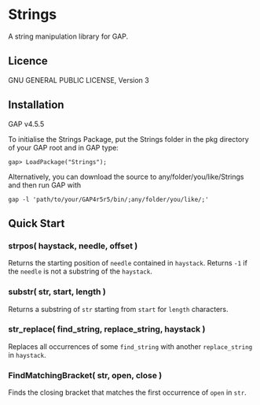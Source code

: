 Strings
=======

A string manipulation library for GAP.

Licence
-------

GNU GENERAL PUBLIC LICENSE, Version 3

Installation
------------

GAP v4.5.5

To initialise the Strings Package, put the Strings folder in the pkg directory of your GAP 
root and in GAP type:

`gap> LoadPackage("Strings");`

Alternatively, you can download the source to any/folder/you/like/Strings and then run GAP with

`gap -l 'path/to/your/GAP4r5r5/bin/;any/folder/you/like/;'`

Quick Start
-----------

### strpos( haystack, needle, offset )

Returns the starting position of `needle` contained in `haystack`. Returns `-1` if the `needle` is not a substring of the `haystack`. 

### substr( str, start, length )

Returns a substring of `str` starting from `start` for `length` characters.


### str\_replace( find\_string, replace\_string, haystack )

Replaces all occurrences of some `find_string` with another `replace_string` in `haystack`.


### FindMatchingBracket( str, open, close )

Finds the closing bracket that matches the first occurrence of `open` in `str`.
